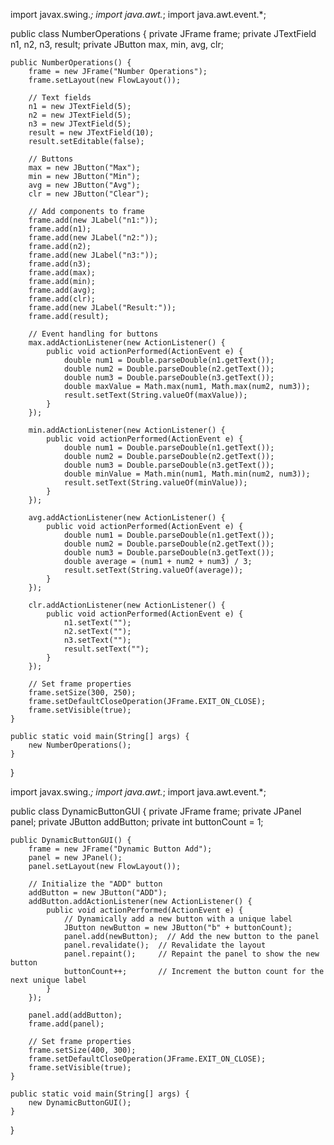 import javax.swing.*;
import java.awt.*;
import java.awt.event.*;

public class NumberOperations {
    private JFrame frame;
    private JTextField n1, n2, n3, result;
    private JButton max, min, avg, clr;

    public NumberOperations() {
        frame = new JFrame("Number Operations");
        frame.setLayout(new FlowLayout());

        // Text fields
        n1 = new JTextField(5);
        n2 = new JTextField(5);
        n3 = new JTextField(5);
        result = new JTextField(10);
        result.setEditable(false);

        // Buttons
        max = new JButton("Max");
        min = new JButton("Min");
        avg = new JButton("Avg");
        clr = new JButton("Clear");

        // Add components to frame
        frame.add(new JLabel("n1:"));
        frame.add(n1);
        frame.add(new JLabel("n2:"));
        frame.add(n2);
        frame.add(new JLabel("n3:"));
        frame.add(n3);
        frame.add(max);
        frame.add(min);
        frame.add(avg);
        frame.add(clr);
        frame.add(new JLabel("Result:"));
        frame.add(result);

        // Event handling for buttons
        max.addActionListener(new ActionListener() {
            public void actionPerformed(ActionEvent e) {
                double num1 = Double.parseDouble(n1.getText());
                double num2 = Double.parseDouble(n2.getText());
                double num3 = Double.parseDouble(n3.getText());
                double maxValue = Math.max(num1, Math.max(num2, num3));
                result.setText(String.valueOf(maxValue));
            }
        });

        min.addActionListener(new ActionListener() {
            public void actionPerformed(ActionEvent e) {
                double num1 = Double.parseDouble(n1.getText());
                double num2 = Double.parseDouble(n2.getText());
                double num3 = Double.parseDouble(n3.getText());
                double minValue = Math.min(num1, Math.min(num2, num3));
                result.setText(String.valueOf(minValue));
            }
        });

        avg.addActionListener(new ActionListener() {
            public void actionPerformed(ActionEvent e) {
                double num1 = Double.parseDouble(n1.getText());
                double num2 = Double.parseDouble(n2.getText());
                double num3 = Double.parseDouble(n3.getText());
                double average = (num1 + num2 + num3) / 3;
                result.setText(String.valueOf(average));
            }
        });

        clr.addActionListener(new ActionListener() {
            public void actionPerformed(ActionEvent e) {
                n1.setText("");
                n2.setText("");
                n3.setText("");
                result.setText("");
            }
        });

        // Set frame properties
        frame.setSize(300, 250);
        frame.setDefaultCloseOperation(JFrame.EXIT_ON_CLOSE);
        frame.setVisible(true);
    }

    public static void main(String[] args) {
        new NumberOperations();
    }
}








import javax.swing.*;
import java.awt.*;
import java.awt.event.*;

public class DynamicButtonGUI {
    private JFrame frame;
    private JPanel panel;
    private JButton addButton;
    private int buttonCount = 1;

    public DynamicButtonGUI() {
        frame = new JFrame("Dynamic Button Add");
        panel = new JPanel();
        panel.setLayout(new FlowLayout());

        // Initialize the "ADD" button
        addButton = new JButton("ADD");
        addButton.addActionListener(new ActionListener() {
            public void actionPerformed(ActionEvent e) {
                // Dynamically add a new button with a unique label
                JButton newButton = new JButton("b" + buttonCount);
                panel.add(newButton);  // Add the new button to the panel
                panel.revalidate();  // Revalidate the layout
                panel.repaint();     // Repaint the panel to show the new button
                buttonCount++;       // Increment the button count for the next unique label
            }
        });

        panel.add(addButton);
        frame.add(panel);

        // Set frame properties
        frame.setSize(400, 300);
        frame.setDefaultCloseOperation(JFrame.EXIT_ON_CLOSE);
        frame.setVisible(true);
    }

    public static void main(String[] args) {
        new DynamicButtonGUI();
    }
}


                         
